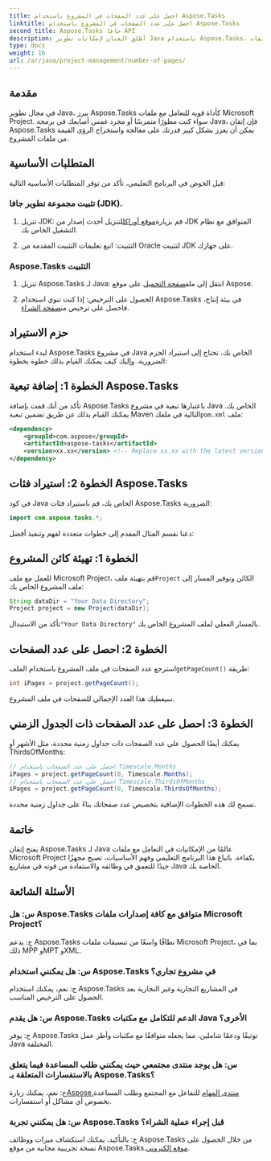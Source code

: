```yaml
---
title: احصل على عدد الصفحات في المشروع باستخدام Aspose.Tasks
linktitle: احصل على عدد الصفحات في المشروع باستخدام Aspose.Tasks
second_title: Aspose.Tasks جافا API
description: أطلق العنان لإمكانات تطوير Java باستخدام Aspose.Tasks. تعرف على كيفية التعامل مع ملفات Microsoft Project بسلاسة وتعزيز إنتاجيتك.
type: docs
weight: 16
url: /ar/java/project-management/number-of-pages/
---
```

## مقدمة
في مجال تطوير Java، يبرز Aspose.Tasks كأداة قوية للتعامل مع ملفات Microsoft Project. سواء كنت مطورًا متمرسًا أو مجرد غمس أصابعك في برمجة Java، فإن إتقان Aspose.Tasks يمكن أن يعزز بشكل كبير قدرتك على معالجة واستخراج الرؤى القيمة من ملفات المشروع.
## المتطلبات الأساسية
قبل الخوض في البرنامج التعليمي، تأكد من توفر المتطلبات الأساسية التالية:
### تثبيت مجموعة تطوير جافا (JDK).
1.  تنزيل JDK: قم بزيارة[موقع أوراكل](https://www.oracle.com/java/technologies/javase-jdk11-downloads.html)لتنزيل أحدث إصدار من JDK المتوافق مع نظام التشغيل الخاص بك.
   
2. التثبيت: اتبع تعليمات التثبيت المقدمة من Oracle لتثبيت JDK على جهازك.
### Aspose.Tasks التثبيت
1.  تنزيل Aspose.Tasks لـ Java: انتقل إلى ملف[صفحة التحميل](https://releases.aspose.com/tasks/java/) على موقع Aspose.
   
2.  الحصول على الترخيص: إذا كنت تنوي استخدام Aspose.Tasks في بيئة إنتاج، فاحصل على ترخيص من[صفحة الشراء](https://purchase.aspose.com/buy).

## حزم الاستيراد
لبدء استخدام Aspose.Tasks في مشروع Java الخاص بك، تحتاج إلى استيراد الحزم الضرورية. وإليك كيف يمكنك القيام بذلك خطوة بخطوة:
## الخطوة 1: إضافة تبعية Aspose.Tasks
 تأكد من أنك قمت بإضافة Aspose.Tasks باعتبارها تبعية في مشروع Java الخاص بك. يمكنك القيام بذلك عن طريق تضمين تبعية Maven التالية في ملفك`pom.xml` ملف:
```xml
<dependency>
    <groupId>com.aspose</groupId>
    <artifactId>aspose-tasks</artifactId>
    <version>xx.xx</version> <!-- Replace xx.xx with the latest version -->
</dependency>
```
## الخطوة 2: استيراد فئات Aspose.Tasks
في كود Java الخاص بك، قم باستيراد فئات Aspose.Tasks الضرورية:
```java
import com.aspose.tasks.*;
```

دعنا نقسم المثال المقدم إلى خطوات متعددة لفهم وتنفيذ أفضل:
## الخطوة 1: تهيئة كائن المشروع
 للعمل مع ملف Microsoft Project، قم بتهيئة ملف`Project` الكائن وتوفير المسار إلى ملف المشروع الخاص بك:
```java
String dataDir = "Your Data Directory";
Project project = new Project(dataDir);
```
 تأكد من الاستبدال`"Your Data Directory"` بالمسار الفعلي لملف المشروع الخاص بك.
## الخطوة 2: احصل على عدد الصفحات
 استرجع عدد الصفحات في ملف المشروع باستخدام الملف`getPageCount()` طريقة:
```java
int iPages = project.getPageCount();
```
سيعطيك هذا العدد الإجمالي للصفحات في ملف المشروع.
## الخطوة 3: احصل على عدد الصفحات ذات الجدول الزمني
يمكنك أيضًا الحصول على عدد الصفحات ذات جداول زمنية محددة، مثل الأشهر أو ThirdsOfMonths:
```java
// احصل على عدد الصفحات باستخدام Timescale.Months
iPages = project.getPageCount(0, Timescale.Months);
// احصل على عدد الصفحات باستخدام Timescale.ThirdsOfMonths
iPages = project.getPageCount(0, Timescale.ThirdsOfMonths);
```
تسمح لك هذه الخطوات الإضافية بتخصيص عدد صفحاتك بناءً على جداول زمنية محددة.

## خاتمة
يفتح إتقان Aspose.Tasks لـ Java عالمًا من الإمكانيات في التعامل مع ملفات Microsoft Project بكفاءة. باتباع هذا البرنامج التعليمي وفهم الأساسيات، تصبح مجهزًا جيدًا للتعمق في وظائفه والاستفادة من قوته في مشاريع Java الخاصة بك.
## الأسئلة الشائعة
### س: هل Aspose.Tasks متوافق مع كافة إصدارات ملفات Microsoft Project؟
ج: يدعم Aspose.Tasks نطاقًا واسعًا من تنسيقات ملفات Microsoft Project، بما في ذلك MPP وMPT وXML.
### س: هل يمكنني استخدام Aspose.Tasks في مشروع تجاري؟
ج: نعم، يمكنك استخدام Aspose.Tasks في المشاريع التجارية وغير التجارية بعد الحصول على الترخيص المناسب.
### س: هل يقدم Aspose.Tasks الدعم للتكامل مع مكتبات Java الأخرى؟
ج: يوفر Aspose.Tasks توثيقًا ودعمًا شاملين، مما يجعله متوافقًا مع مكتبات وأطر عمل Java المختلفة.
### س: هل يوجد منتدى مجتمعي حيث يمكنني طلب المساعدة فيما يتعلق بالاستفسارات المتعلقة بـ Aspose.Tasks؟
 ج: نعم، يمكنك زيارة[Aspose.منتدى المهام](https://forum.aspose.com/c/tasks/15) للتفاعل مع المجتمع وطلب المساعدة بخصوص أي مشاكل أو استفسارات.
### س: هل يمكنني تجربة Aspose.Tasks قبل إجراء عملية الشراء؟
 ج: بالتأكيد، يمكنك استكشاف ميزات ووظائف Aspose.Tasks من خلال الحصول على نسخة تجريبية مجانية من موقع Aspose.Tasks.[موقع إلكتروني](https://releases.aspose.com/).